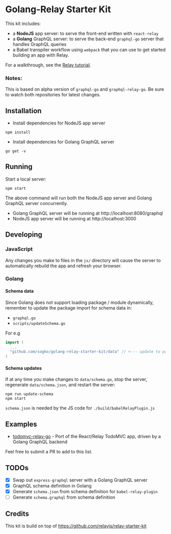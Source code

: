 # Golang-Relay Starter Kit

This kit includes:
- a **NodeJS** app server: to serve the front-end written with `react-relay`
- a **Golang** GraphQL server: to serve the back-end `graphql-go` server that handles GraphQL queries
- a Babel transpiler workflow using `webpack` that you can use to get started building an app with Relay.

For a walkthrough, see the [Relay tutorial](https://facebook.github.io/relay/docs/tutorial.html).

### Notes:
This is based on alpha version of `graphql-go` and `graphql-relay-go`. 
Be sure to watch both repositories for latest changes.

## Installation

- Install dependencies for NodeJS app server
```
npm install
```
- Install dependencies for Golang GraphQL server
```
go get -v
```

## Running

Start a local server:

```
npm start
```

The above command will run both the NodeJS app server and Golang GraphQL server concurrently.

- Golang GraphQL server will be running at http://localhost:8080/graphql
- NodeJS app server will be running at http://localhost:3000

## Developing

### JavaScript
Any changes you make to files in the `js/` directory will cause the server to
automatically rebuild the app and refresh your browser.

### Golang

#### Schema data
Since Golang does not support loading package / module dynamically, remember to update the package import for schema data in:
- `graphql.go`
- `scripts/updateSchema.go`

For e.g

```go
import (
  ...
  "github.com/sogko/golang-relay-starter-kit/data" // <--- update to package containing schema
)
```

#### Schema updates
If at any time you make changes to `data/schema.go`, stop the server,
regenerate `data/schema.json`, and restart the server:

```
npm run update-schema
npm start
```

`schema.json` is needed by the JS code for `./build/babelRelayPlugin.js`

## Examples
- [todomvc-relay-go](https://github.com/sogko/todomvc-relay-go) - Port of the React/Relay TodoMVC app, driven by a Golang GraphQL backend

Feel free to submit a PR to add to this list.

## TODOs
- [x] Swap out `express-graphql` server with a Golang GraphQL server
- [x] GraphQL schema definition in Golang
- [x] Generate `schema.json` from schema definition for `babel-relay-plugin`
- [ ] Generate `schema.graphql` from schema definition

## Credits
This kit is build on top of https://github.com/relayjs/relay-starter-kit
